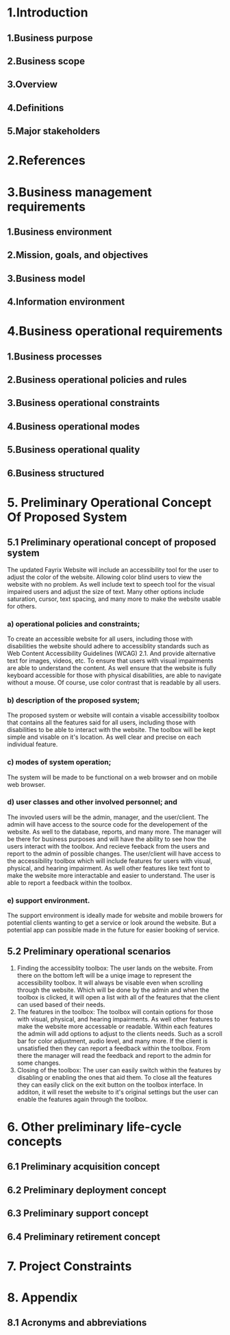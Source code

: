 # 1.Introduction

## 1.Business purpose

## 2.Business scope

## 3.Overview

## 4.Definitions 

## 5.Major stakeholders 

# 2.References

# 3.Business management requirements

## 1.Business environment

## 2.Mission, goals, and objectives

## 3.Business model

## 4.Information environment

# 4.Business operational requirements

## 1.Business processes

## 2.Business operational policies and rules

## 3.Business operational constraints

## 4.Business operational modes

## 5.Business operational quality

## 6.Business structured

# 5. Preliminary Operational Concept Of Proposed System

## 5.1 Preliminary operational concept of proposed system
The updated Fayrix Website will include an accessibility tool for the user to adjust the color of the website. Allowing color blind users to view the website with no problem. As well include text to speech tool for the visual impaired users and adjust the size of text. Many other options include saturation, cursor, text spacing, and many more to make the website usable for others. 
### a) operational policies and constraints;
To create an accessible website for all users, including those with disabilities the website should adhere to accessiblity standards such as Web Content Accessibility Guidelines (WCAG) 2.1. And provide alternative text for images, videos, etc. To ensure that users with visual impairments are able to understand the content. As well ensure that the website is fully keyboard accessible for those with physical disabilities, are able to navigate without a mouse. Of course, use color contrast that is readable by all users.
### b) description of the proposed system;
The proposed system or website will contain a visable accessibility toolbox that contains all the features said for all users, including those with disabilities to be able to interact with the website. The toolbox will be kept simple and visable on it's location. As well clear and precise on each individual feature. 
### c) modes of system operation;
The system will be made to be functional on a web browser and on mobile web browser. 
### d) user classes and other involved personnel; and
The invovled users will be the admin, manager, and the user/client. The admin will have access to the source code for the developement of the website. As well to the database, reports, and many more. The manager will be there for business purposes and will have the ability to see how the users interact with the toolbox. And recieve feeback from the users and report to the admin of possible changes. The user/client will have access to the accessibility toolbox which will include features for users with visual, physical, and hearing impairment. As well other features like text font to make the website more interactable and easier to understand. The user is able to report a feedback within the toolbox. 
### e) support environment.
The support environment is ideally made for website and mobile browers for potential clients wanting to get a service or look around the website. But a potential app can possible made in the future for easier booking of service. 
## 5.2 Preliminary operational scenarios
  1. Finding the accessiblity toolbox: The user lands on the website. From there on the bottom left will be a uniqe image to represent the accessibility toolbox. It will always be visable even when scrolling through the website. Which will be done by the admin and when the toolbox is clicked, it will open a list with all of the features that the client can used based of their needs. 
  2. The features in the toolbox: The toolbox will contain options for those with visual, physical, and hearing impairments. As well other features to make the website more accessable or readable. Within each features the admin will add options to adjust to the clients needs. Such as a scroll bar for color adjustment, audio level, and many more. If the client is unsatisfied then they can report a feedback within the toolbox. From there the manager will read the feedback and report to the admin for some changes. 
  3. Closing of the toolbox: The user can easily switch within the features by disabling or enabling the ones that aid them. To close all the features they can easily click on the exit button on the toolbox interface. In additon, it will reset the website to it's original settings but the user can enable the features again through the toolbox. 
# 6. Other preliminary life-cycle concepts

## 6.1 Preliminary acquisition concept

## 6.2 Preliminary deployment concept

## 6.3 Preliminary support concept

## 6.4 Preliminary retirement concept

# 7. Project Constraints

# 8. Appendix

## 8.1 Acronyms and abbreviations




